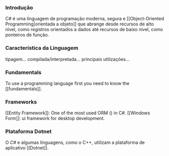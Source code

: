 ### Introdução
C# é uma linguagem de programação moderna, segura e [[Object-Oriented Programming|orientada a objeto]] que abrange desde recursos de alto nível, como registros orientados a dados até recursos de baixo nível, como ponteiros de função.
### Característica da Linguagem
tipagem...
compilada/interpretada...
principais utilizações...
### Fundamentals
To use a programming language first you need to know the [[fundamentals]].

### Frameworks
[[Entity Framework]]: One of the most used ORM () in C#.
[[Windows Form]]: ui framework for desktop development.
### Plataforma Dotnet
O *C#* e algumas linguagens, como o C++, utilizam a plataforma de aplicativo [[Dotnet]].   
